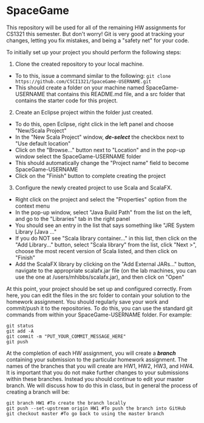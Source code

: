 # SpaceGame

This repository will be used for all of the remaining HW assignments for CS1321 this semester. But don't worry! Git is very good at tracking your changes, letting you fix mistakes, and being a "safety net" for your code.

To initially set up your project you should perform the following steps:

1. Clone the created repository to your local machine.
  * To to this, issue a command similar to the following:
  ```git clone https://github.com/CSCI1321/SpaceGame-USERNAME.git```
  * This should create a folder on your machine named SpaceGame-USERNAME that contains this README.md file, and a src folder that contains the starter code for this project.
  
2. Create an Eclipse project within the folder just created.
  * To do this, open Eclipse, right click in the left panel and choose "New/Scala Project"
  * In the "New Scala Project" window, **_de-select_** the checkbox next to "Use default location"
  * Click on the "Browse..." button next to "Location" and in the pop-up window select the SpaceGame-USERNAME folder
  * This should automatically change the "Project name" field to become SpaceGame-USERNAME
  * Click on the "Finish" button to complete creating the project
  
3. Configure the newly created project to use Scala and ScalaFX.
  * Right click on the project and select the "Properties" option from the context menu
  * In the pop-up window, select "Java Build Path" from the list on the left, and go to the "Libraries" tab in the right panel
  * You should see an entry in the list that says something like "JRE System Library [Java ..."
  * If you do NOT see "Scala library container..." in this list, then click on the "Add Library..." button, select "Scala library" from the list, click "Next >", choose the most recent version of Scala listed, and then click on "Finish"
  * Add the ScalaFX library by clicking on the "Add External JARs..." button, navigate to the appropriate scalafx.jar file (on the lab machines, you can use the one at /users/mhibbs/scalafx.jar), and then click on "Open"
  
At this point, your project should be set up and configured correctly. From here, you can edit the files in the src folder to contain your solution to the homework assignment. You should regularly save your work and commit/push it to the repositories. To do this, you can use the standard git commands from within your SpaceGame-USERNAME folder. For example:
```
git status
git add -A
git commit -m "PUT_YOUR_COMMIT_MESSAGE_HERE"
git push
```

At the completion of each HW assignment, you will create a **_branch_** containing your submission to the particular homework assignment. The names of the branches that you will create are HW1, HW2, HW3, and HW4. It is important that you do not make further changes to your submissions within these branches. Instead you should continue to edit your master branch. We will discuss how to do this in class, but in general the process of creating a branch will be:
```
git branch HW1 #To create the branch locally
git push --set-upstream origin HW1 #To push the branch into GitHub
git checkout master #To go back to using the master branch
```



